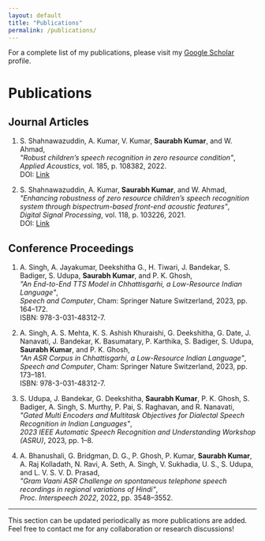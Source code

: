 ```yaml
---
layout: default
title: "Publications"
permalink: /publications/
---
```

For a complete list of my publications, please visit my [Google Scholar](https://tinyurl.com/4pyub4pd) profile.

# Publications

## Journal Articles

1. S. Shahnawazuddin, A. Kumar, V. Kumar, **Saurabh Kumar**, and W. Ahmad,  
   *"Robust children’s speech recognition in zero resource condition"*,  
   *Applied Acoustics*, vol. 185, p. 108382, 2022.  
   DOI: [Link](https://doi.org/10.1016/j.apacoust.2021.108382)

2. S. Shahnawazuddin, A. Kumar, **Saurabh Kumar**, and W. Ahmad,  
   *"Enhancing robustness of zero resource children’s speech recognition system through bispectrum-based front-end acoustic features"*,  
   *Digital Signal Processing*, vol. 118, p. 103226, 2021.  
   DOI: [Link](https://doi.org/10.1016/j.dsp.2021.103226)

## Conference Proceedings

1. A. Singh, A. Jayakumar, Deekshitha G., H. Tiwari, J. Bandekar, S. Badiger, S. Udupa, **Saurabh Kumar**, and P. K. Ghosh,  
   *"An End-to-End TTS Model in Chhattisgarhi, a Low-Resource Indian Language"*,  
   *Speech and Computer*, Cham: Springer Nature Switzerland, 2023, pp. 164–172.  
   ISBN: 978-3-031-48312-7.

2. A. Singh, A. S. Mehta, K. S. Ashish Khuraishi, G. Deekshitha, G. Date, J. Nanavati, J. Bandekar, K. Basumatary, P. Karthika, S. Badiger, S. Udupa, **Saurabh Kumar**, and P. K. Ghosh,  
   *"An ASR Corpus in Chhattisgarhi, a Low-Resource Indian Language"*,  
   *Speech and Computer*, Cham: Springer Nature Switzerland, 2023, pp. 173–181.  
   ISBN: 978-3-031-48312-7.

3. S. Udupa, J. Bandekar, G. Deekshitha, **Saurabh Kumar**, P. K. Ghosh, S. Badiger, A. Singh, S. Murthy, P. Pai, S. Raghavan, and R. Nanavati,  
   *"Gated Multi Encoders and Multitask Objectives for Dialectal Speech Recognition in Indian Languages"*,  
   *2023 IEEE Automatic Speech Recognition and Understanding Workshop (ASRU)*, 2023, pp. 1–8.

4. A. Bhanushali, G. Bridgman, D. G., P. Ghosh, P. Kumar, **Saurabh Kumar**, A. Raj Kolladath, N. Ravi, A. Seth, A. Singh, V. Sukhadia, U. S., S. Udupa, and L. V. S. V. D. Prasad,  
   *"Gram Vaani ASR Challenge on spontaneous telephone speech recordings in regional variations of Hindi"*,  
   *Proc. Interspeech 2022*, 2022, pp. 3548–3552.

---

This section can be updated periodically as more publications are added. Feel free to contact me for any collaboration or research discussions!
